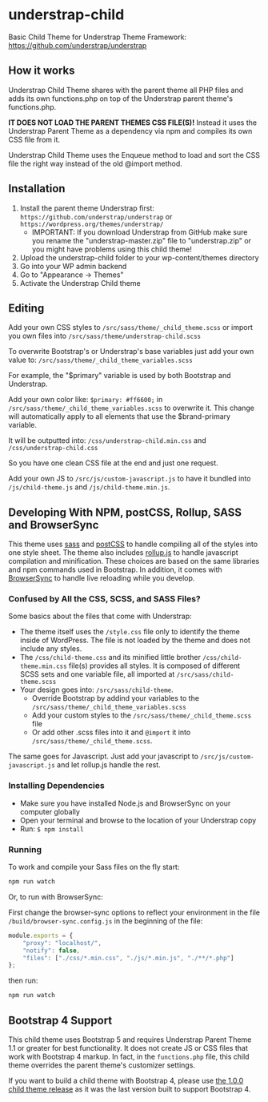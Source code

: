 # understrap-child
Basic Child Theme for Understrap Theme Framework: https://github.com/understrap/understrap

## How it works
Understrap Child Theme shares with the parent theme all PHP files and adds its own functions.php on top of the Understrap parent theme's functions.php.

**IT DOES NOT LOAD THE PARENT THEMES CSS FILE(S)!** Instead it uses the Understrap Parent Theme as a dependency via npm and compiles its own CSS file from it.

Understrap Child Theme uses the Enqueue method to load and sort the CSS file the right way instead of the old @import method.

## Installation
1. Install the parent theme Understrap first: `https://github.com/understrap/understrap` or `https://wordpress.org/themes/understrap/`
   - IMPORTANT: If you download Understrap from GitHub make sure you rename the "understrap-master.zip" file to "understrap.zip" or you might have problems using this child theme!
1. Upload the understrap-child folder to your wp-content/themes directory
1. Go into your WP admin backend 
1. Go to "Appearance -> Themes"
1. Activate the Understrap Child theme

## Editing
Add your own CSS styles to `/src/sass/theme/_child_theme.scss`
or import you own files into `/src/sass/theme/understrap-child.scss`

To overwrite Bootstrap's or Understrap's base variables just add your own value to:
`/src/sass/theme/_child_theme_variables.scss`

For example, the "$primary" variable is used by both Bootstrap and Understrap.

Add your own color like: `$primary: #ff6600;` in `/src/sass/theme/_child_theme_variables.scss` to overwrite it. This change will automatically apply to all elements that use the $brand-primary variable.

It will be outputted into:
`/css/understrap-child.min.css` and `/css/understrap-child.css`

So you have one clean CSS file at the end and just one request.

Add your own JS to `/src/js/custom-javascript.js` to have it bundled into `/js/child-theme.js` and `/js/child-theme.min.js`.

## Developing With NPM, postCSS, Rollup, SASS and BrowserSync

This theme uses [sass](https://www.npmjs.com/package/sass) and [postCSS](https://postcss.org) to handle compiling all of the styles into one style sheet. The theme also includes [rollup.js](https://www.rollupjs.org/) to handle javascript compilation and minification. These choices are based on the same libraries and npm commands used in Bootstrap. In addition, it comes with [BrowserSync](http://browsersync.io) to handle live reloading while you develop.

### Confused by All the CSS, SCSS, and SASS Files?

Some basics about the files that come with Understrap:
- The theme itself uses the `/style.css` file only to identify the theme inside of WordPress. The file is not loaded by the theme and does not include any styles.
- The `/css/child-theme.css` and its minified little brother `/css/child-theme.min.css` file(s) provides all styles. It is composed of different SCSS sets and one variable file, all imported at `/src/sass/child-theme.scss`
- Your design goes into: `/src/sass/child-theme`.
  - Override Bootstrap by addind your variables to the `/src/sass/theme/_child_theme_variables.scss`
  - Add your custom styles to the `/src/sass/theme/_child_theme.scss` file
  - Or add other .scss files into it and `@import` it into `/src/sass/theme/_child_theme.scss`.

The same goes for Javascript. Just add your javascript to `/src/js/custom-javascript.js` and let rollup.js handle the rest.

### Installing Dependencies
- Make sure you have installed Node.js and BrowserSync on your computer globally
- Open your terminal and browse to the location of your Understrap copy
- Run: `$ npm install`

### Running
To work and compile your Sass files on the fly start:

```bash
npm run watch
```

Or, to run with BrowserSync:

First change the browser-sync options to reflect your environment in the file `/build/browser-sync.config.js` in the beginning of the file:
```javascript
module.exports = {
	"proxy": "localhost/",
	"notify": false,
	"files": ["./css/*.min.css", "./js/*.min.js", "./**/*.php"]
};
```

then run: 

```bash
npm run watch
```


## Bootstrap 4 Support

This child theme uses Bootstrap 5 and requires Understrap Parent Theme 1.1 or greater for best functionality. It does not create JS or CSS files that work with Bootstrap 4 markup. In fact, in the `functions.php` file, this child theme overrides the parent theme's customizer settings.

If you want to build a child theme with Bootstrap 4, please use [the 1.0.0 child theme release](https://github.com/understrap/understrap-child/releases/tag/v1.0.0) as it was the last version built to support Bootstrap 4.
